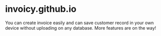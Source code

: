# invoicy.github.io
You can create invoice easily and can save customer record in your own device without uploading on any database. More features are on the way!
